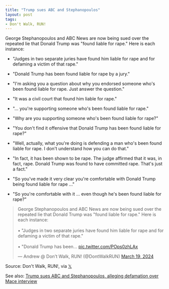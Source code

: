 ```yaml
---
title: "Trump sues ABC and Stephanopoulos"
layout: post
tags:
- Don't Walk, RUN!
---
```


George Stephanopoulos and ABC News are now being sued over the repeated lie that Donald Trump was "found liable for rape." Here is each instance:

- "Judges in two separate juries have found him liable for rape and for defaming a victim of that rape."

- "Donald Trump has been found liable for rape by a jury."

- "I'm asking you a question about why you endorsed someone who's been found liable for rape. Just answer the question."

- "It was a civil court that found him liable for rape."

- "... you're supporting someone who's been found liable for rape."

- "Why are you supporting someone who's been found liable for rape?"

- "You don't find it offensive that Donald Trump has been found liable for rape?"

- "Well, actually, what you're doing is defending a man who's been found liable for rape. I don't understand how you can do that."

- "In fact, it has been shown to be rape. The judge affirmed that it was, in fact, rape. Donald Trump was found to have committed rape. That's just a fact."

- "So you've made it very clear you're comfortable with Donald Trump being found liable for rape ..."

- "So you're comfortable with it ... even though he's been found liable for rape?"

<blockquote class="twitter-tweet"><p lang="en" dir="ltr">George Stephanopoulos and ABC News are now being sued over the repeated lie that Donald Trump was &quot;found liable for rape.&quot; Here is each instance:<br><br>• &quot;Judges in two separate juries have found him liable for rape and for defaming a victim of that rape.&quot;<br><br>• &quot;Donald Trump has been… <a href="https://t.co/POps0zhLAx">pic.twitter.com/POps0zhLAx</a></p>&mdash; Andrew @ Don’t Walk, RUN! (@DontWalkRUN) <a href="https://twitter.com/DontWalkRUN/status/1770117212277252304?ref_src=twsrc%5Etfw">March 19, 2024</a></blockquote> <script async src="https://platform.twitter.com/widgets.js" charset="utf-8"></script>

Source: Don't Walk, RUN!, via [𝕏](https://x.com)

See also: [Trump sues ABC and Stephanopoulos, alleging defamation over Mace interview](https://thehill.com/regulation/court-battles/4541257-trump-sues-abc-stephanopoulos-alleging-defamation-mace-interview/)
